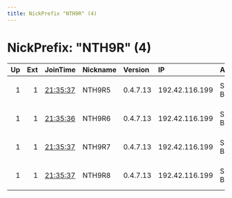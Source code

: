 ```yaml
---
title: NickPrefix "NTH9R" (4)
---
```


# NickPrefix: "NTH9R" (4)

|   Up |   Ext | JoinTime                                                                                              | Nickname   | Version   | IP             | AS        | CC   |   ORp |   Dirp | OS   | Contact                            |   eFamMembers |
|-----:|------:|:------------------------------------------------------------------------------------------------------|:-----------|:----------|:---------------|:----------|:-----|------:|-------:|:-----|:-----------------------------------|--------------:|
|    1 |     1 | [21:35:37](https://nusenu.github.io/OrNetStats/w/relay/C7BCD031AAC4A4C1F9106DAFD9C50F250B6C66E1.html) | NTH9R5     | 0.4.7.13  | 192.42.116.199 | SURF B.V. | nl   |  9004 |      0 | BSD  | email:mail nothingtohide.nl url:no |           290 |
|    1 |     1 | [21:35:36](https://nusenu.github.io/OrNetStats/w/relay/24541A1644909D2AB89B217AD12817D727C88524.html) | NTH9R6     | 0.4.7.13  | 192.42.116.199 | SURF B.V. | nl   |  9005 |      0 | BSD  | email:mail nothingtohide.nl url:no |           290 |
|    1 |     1 | [21:35:37](https://nusenu.github.io/OrNetStats/w/relay/B1C65AD1589165B47F05355827028CDA2DDBF48B.html) | NTH9R7     | 0.4.7.13  | 192.42.116.199 | SURF B.V. | nl   |  9006 |      0 | BSD  | email:mail nothingtohide.nl url:no |           290 |
|    1 |     1 | [21:35:37](https://nusenu.github.io/OrNetStats/w/relay/B95D36FE997131054EB987B9D402C2646D053D12.html) | NTH9R8     | 0.4.7.13  | 192.42.116.199 | SURF B.V. | nl   |  9007 |      0 | BSD  | email:mail nothingtohide.nl url:no |           290 |
